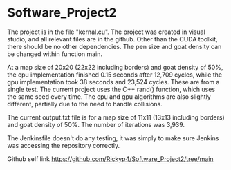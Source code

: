 # Software_Project2

The project is in the file "kernal.cu".
The project was created in visual studio, and all relevant files are in the github. Other than the CUDA toolkit, there should be no other dependencies.
The pen size and goat density can be changed within function main.

At a map size of 20x20 (22x22 including borders) and goat density of 50%, the cpu implementation finished 0.15 seconds after 12,709 cycles,
while the gpu implementation took 38 seconds and 23,524 cycles. These are from a single test. The current project uses the C++ rand() function,
which uses the same seed every time. The cpu and gpu algorithms are also slightly different, partially due to the need to handle collisions.

The current output.txt file is for a map size of 11x11 (13x13 including borders) and goat density of 50%. The number of iterations was 3,939.

The Jenkinsfile doesn't do any testing, it was simply to make sure Jenkins was accessing the repository correctly.

Github self link https://github.com/Rickyp4/Software_Project2/tree/main
